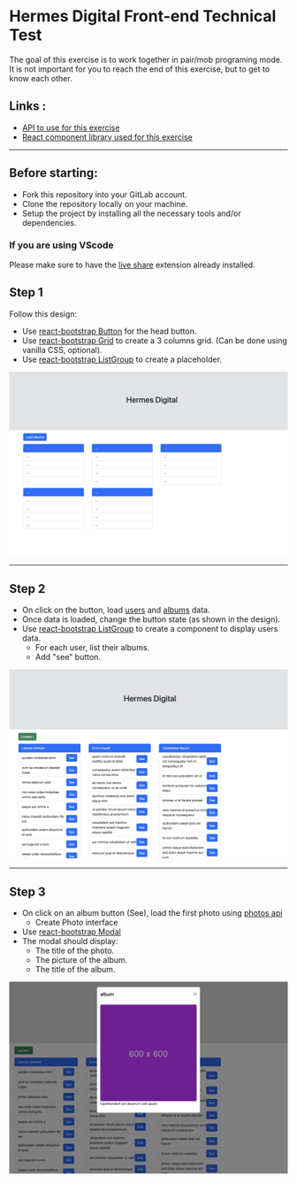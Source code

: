 # Hermes Digital Front-end Technical Test

The goal of this exercise is to work together in pair/mob programing mode. 
It is not important for you to reach the end of this exercise, but to get to know each other.

## Links :

- [API to use for this exercise](https://jsonplaceholder.typicode.com/)
- [React component library used for this exercise](https://react-bootstrap.github.io)

---

## Before starting:

- Fork this repository into your GitLab account.
- Clone the repository locally on your machine.
- Setup the project by installing all the necessary tools and/or dependencies.

### If you are using VScode

Please make sure to have the [live share](https://marketplace.visualstudio.com/items?itemName=MS-vsliveshare.vsliveshare) extension already installed.

## Step 1

Follow this design:

- Use [react-bootstrap Button](https://react-bootstrap.github.io/docs/components/buttons) for the head button.
- Use [react-bootstrap Grid](https://react-bootstrap.github.io/docs/layout/grid) to create a 3 columns grid. (Can be done using vanilla CSS, optional).
- Use [react-bootstrap ListGroup](https://react-bootstrap.github.io/docs/components/list-group) to create a placeholder.

[![Image 1](/docs/screen_step_1.PNG?raw=true)](/docs/screen_step_1.PNG?raw=true)

---

## Step 2

- On click on the button, load [users](https://jsonplaceholder.typicode.com/users) and [albums](https://jsonplaceholder.typicode.com/albums) data.
- Once data is loaded, change the button state (as shown in the design).
- Use [react-bootstrap ListGroup](https://react-bootstrap.github.io/docs/components/list-group) to create a component to display users data.
  - For each user, list their albums.
  - Add "see" button.

[![Image 2](/docs/screen_step_2.PNG?raw=true)](/docs/screen_step_2.PNG?raw=true)

---

## Step 3

- On click on an album button (See), load the first photo using [photos api](https://jsonplaceholder.typicode.com/albums/1/photos)
  - Create Photo interface
- Use [react-bootstrap Modal](https://react-bootstrap.github.io/docs/components/modal)
- The modal should display:
  - The title of the photo.
  - The picture of the album.
  - The title of the album.

[![Image 3](/docs/screen_step_3.PNG?raw=true)](/docs/screen_step_3.PNG?raw=true)
